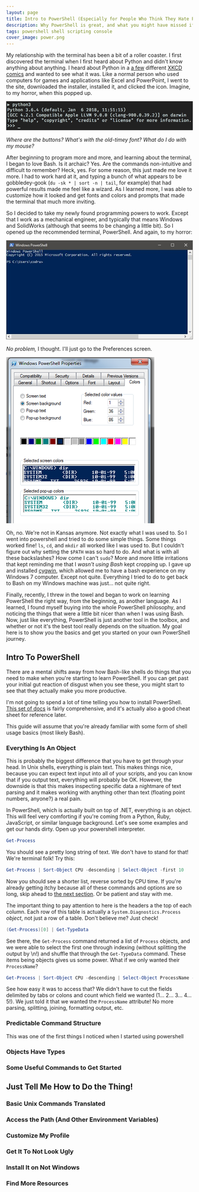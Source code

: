 ```yaml
---
layout: page
title: Intro to PowerShell (Especially for People Who Think They Hate PowerShell)
description: Why PowerShell is great, and what you might have missed if you got frustrated and quit because it wasn't Bash.
tags: powershell shell scripting console
cover_image: power.png
---
```


My relationship with the terminal has been a bit of a roller coaster.  I first discovered the terminal when I first heard about Python and didn't know anything about anything.  I heard about Python in a [a few](https://xkcd.com/353/) different [XKCD comics](https://xkcd.com/844/) and wanted to see what it was.  Like a normal person who used computers for games and applications like Excel and PowerPoint, I went to the site, downloaded the installer, installed it, and clicked the icon.  Imagine, to my horror, when this popped up.

![Python REPL](/img/python-repl.png)

*Where are the buttons?  What's with the old-timey font?  What do I do with my mouse?*

After beginning to program more and more, and learning about the terminal, I began to love Bash.  Is it archaic?  Yes.  Are the commands non-intuitive and difficult to remember?  Heck, yes.  For some reason, this just made me love it more.  I had to work hard at it, and typing a bunch of what appears to be gobbledey-gook (`du -sk * | sort -n | tail`, for example) that had powerful results made me feel like a wizard.  As I learned more, I was able to customize how it looked and get fonts and colors and prompts that made the terminal that much more inviting.

So I decided to take my newly found programming powers to work.  Except that I work as a mechanical engineer, and typically that means Windows and SolidWorks (although that seems to be changing a little bit).  So I opened up the recommended terminal, PowerShell.  And again, to my horror:

![PowerShell Terminal](/img/powershell-1.jpg)

*No problem,* I thought.  I'll just go to the Preferences screen.

![Customizing PowerShell](/img/powershell-customize.png)

Oh, no.  We're not in Kansas anymore.  Not exactly what I was used to.  So I went into powershell and tried to do some simple things.  Some things worked fine!  `ls`, `cd`, and `mkdir` all worked like I was used to.  But I couldn't figure out why setting the `$PATH` was so hard to do.  And what is with all these backslashes?  How come I can't `sudo`?  More and more little irritations that kept reminding me that I *wasn't using Bash* kept cropping up.  I gave up and installed [cygwin](https://www.cygwin.com/), which allowed me to have a bash experience on my Windows 7 computer.  Except not quite.  Everything I tried to do to get back to Bash on my Windows machine was just… not quite right.

Finally, recently, I threw in the towel and began to work on learning PowerShell the right way, from the beginning, as another language.  As I learned, I found myself buying into the whole PowerShell philosophy, and noticing the things that were a little bit nicer than when I was using Bash.  Now, just like everything, PowerShell is just another tool in the toolbox, and whether or not it's the best tool really depends on the situation.  My goal here is to show you the basics and get you started on your own PowerShell journey.

## Intro To PowerShell

There are a mental shifts away from how Bash-like shells do things that you need to make when you're starting to learn PowerShell.  If you can get past your initial gut reaction of disgust when you see these, you might start to see that they actually make you more productive.

I'm not going to spend a lot of time telling you how to install PowerShell.  [This set of docs](https://github.com/PowerShell/PowerShell/tree/master/docs/learning-powershell) is fairly comprehensive, and it's actually also a good cheat sheet for reference later.

This guide will assume that you're already familiar with some form of shell usage basics (most likely Bash).

### Everything Is An Object

This is probably the biggest difference that you have to get through your head.  In Unix shells, everything is plain text.  This makes things nice, because you can expect text input into all of your scripts, and you can know that if you output text, everything will probably be OK.  However, the downside is that this makes inspecting specific data a nightmare of text parsing and it makes working with anything other than text (floating point numbers, anyone?) a real pain.

In PowerShell, which is actually built on top of .NET, everything is an object.  This will feel very comforting if you're coming from a Python, Ruby, JavaScript, or similar language background.  Let's see some examples and get our hands dirty.  Open up your powershell interpreter.

```powershell
Get-Process
```

You should see a pretty long string of text.  We don't have to stand for that!  We're terminal folk!  Try this:

```powershell
Get-Process | Sort-Object CPU -descending | Select-Object -first 10
```

Now you should see a shorter list, reverse sorted by CPU time.  If you're already getting itchy because all of these commands and options are so long, skip ahead to [the next section](#predictable-command-structure).  Or be patient and stay with me.

The important thing to pay attention to here is the headers a the top of each column.  Each row of this table is actually a `System.Diagnostics.Process` *object*, not just a row of a table.  Don't believe me?  Just check!

```powershell
(Get-Process)[0] | Get-TypeData
```

See there, the `Get-Process` command returned a list of `Process` objects, and we were able to select the first one through indexing (without splitting the output by \n!) and shuffle that through the `Get-TypeData` command.  These items being objects gives us some power.  What if we only wanted their `ProcessName`?

```powershell
Get-Process | Sort-Object CPU -descending | Select-Object ProcessName -first 10
```

See how easy it was to access that?  We didn't have to cut the fields delimited by tabs or colons and count which field we wanted (1… 2… 3… 4… 5!).  We just told it that we wanted the `ProcessName` attribute!  No more parsing, splitting, joining, formatting output, etc.

### Predictable Command Structure

This was one of the first things I noticed when I started using powershell 

### Objects Have Types



### Some Useful Commands to Get Started





## Just Tell Me How to Do the Thing!

### Basic Unix Commands Translated



### Access the Path (And Other Environment Variables)



### Customize My Profile

### Get It To Not Look Ugly

### Install It on Not Windows



### Find More Resources



